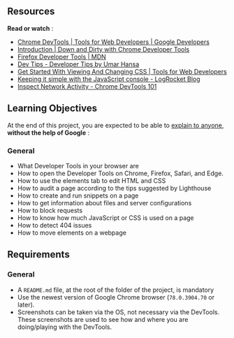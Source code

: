 ## Resources

 **Read or watch** :

* [Chrome DevTools | Tools for Web Developers | Google Developers](https://intranet.hbtn.io/rltoken/xQgGyibNbpXFBYkiw5Yaxg "Chrome DevTools  |  Tools for Web Developers  |  Google Developers")
* [Introduction | Down and Dirty with Chrome Developer Tools](https://intranet.hbtn.io/rltoken/G_mzqm_oYdNwGPKZge4_rA "Introduction | Down and Dirty with Chrome Developer Tools")
* [Firefox Developer Tools | MDN](https://intranet.hbtn.io/rltoken/9JR3CXVFNue4C_6820Mv4Q "Firefox Developer Tools | MDN")
* [Dev Tips - Developer Tips by Umar Hansa](https://intranet.hbtn.io/rltoken/FVe-zSoqr8JFWCSb_MIlnA "Dev Tips - Developer Tips by Umar Hansa")
* [Get Started With Viewing And Changing CSS | Tools for Web Developers](https://intranet.hbtn.io/rltoken/pFrF6Ec17k1fwgBrefnNKg "Get Started With Viewing And Changing CSS  |  Tools for Web Developers")
* [Keeping it simple with the JavaScript console - LogRocket Blog](https://intranet.hbtn.io/rltoken/sRc9bRtc24PgU7UH6Rso2Q "Keeping it simple with the JavaScript console - LogRocket Blog")
* [Inspect Network Activity - Chrome DevTools 101](https://intranet.hbtn.io/rltoken/MBiNxagRKiRQwW7jcloO_g "Inspect Network Activity - Chrome DevTools 101")

## Learning Objectives

At the end of this project, you are expected to be able to [explain to anyone](https://intranet.hbtn.io/rltoken/JtuJ8tzZqLIvF3KRXsVBaA "explain to anyone"),  **without the help of Google** :

### General

* What Developer Tools in your browser are
* How to open the Developer Tools on Chrome, Firefox, Safari, and Edge.
* How to use the elements tab to edit HTML and CSS
* How to audit a page according to the tips suggested by Lighthouse
* How to create and run snippets on a page
* How to get information about files and server configurations
* How to block requests
* How to know how much JavaScript or CSS is used on a page
* How to detect 404 issues
* How to move elements on a webpage

## Requirements

### General

* A `README.md` file, at the root of the folder of the project, is mandatory
* Use the newest version of Google Chrome browser (`78.0.3904.70` or later).
* Screenshots can be taken via the OS, not necessary via the DevTools. These screenshots are used to see how and where you are doing/playing with the DevTools.
